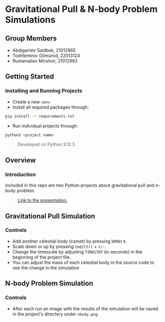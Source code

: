# Gravitational Pull & N-body Problem Simulations

## Group Members

- Abdiganiev Saidbek, 21012865
- Toshtemirov Dilmurod, 22013124
- Rustamaliev Mirshoir, 21012963

## Getting Started

### Installing and Running Projects

- Create a new `venv`
- Install all required packages through:
```bash
pip install -r requirements.txt
```
- Run individual projects through:
```bash
python3 <project name>
```

> Developed on Python 3.12.3

## Overview

### Introduction

Included in this repo are two Python projects about gravitational pull and n-body problem. 
> [Link to the presentation.](https://www.canva.com/design/DAGHwaxQS6M/NQNul6JdbfFo_Pl6l7idXg/edit?utm_content=DAGHwaxQS6M&utm_campaign=designshare&utm_medium=link2&utm_source=sharebutton
)

## Gravitational Pull Simulation

### Controls

- Add another celestial body (comet) by pressing letter `K`.
- Scale down or up by pressing `Cmd/Ctrl` + `+/-`.
- Change the timescale by adjusting `TIMESTEP` (in seconds) in the beginning of the project file.
- You can adjust the mass of each celestial body in the source code to see the change in the simulation

## N-body Problem Simulation

### Controls

- After each run an image with the results of the simulation will be saved in the project's directory under `nbody.png`.